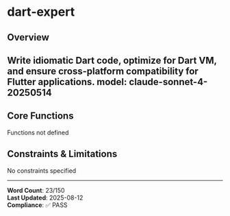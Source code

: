 # dart-expert

## Overview

Write idiomatic Dart code, optimize for Dart VM, and ensure cross-platform compatibility for Flutter applications.
model: claude-sonnet-4-20250514
---

## Core Functions

Functions not defined

## Constraints & Limitations

No constraints specified



---
**Word Count**: 23/150  
**Last Updated**: 2025-08-12  
**Compliance**: ✅ PASS